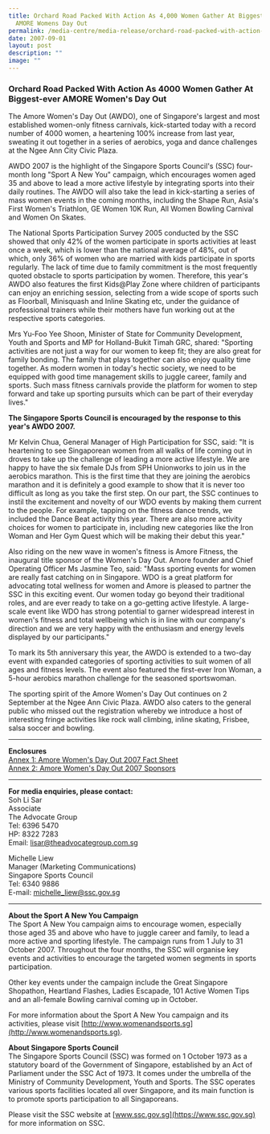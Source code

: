 ```yaml
---
title: Orchard Road Packed With Action As 4,000 Women Gather At Biggest Ever
  AMORE Womens Day Out
permalink: /media-centre/media-release/orchard-road-packed-with-action-as-4000-women-gather-at-biggest-ever/
date: 2007-09-01
layout: post
description: ""
image: ""
---
```

### **Orchard Road Packed With Action As 4000 Women Gather At Biggest-ever AMORE Women's Day Out**

The Amore Women's Day Out (AWDO), one of Singapore's largest and most established women-only fitness carnivals, kick-started today with a record number of 4000 women, a heartening 100% increase from last year, sweating it out together in a series of aerobics, yoga and dance challenges at the Ngee Ann City Civic Plaza.

AWDO 2007 is the highlight of the Singapore Sports Council's (SSC) four-month long "Sport A New You" campaign, which encourages women aged 35 and above to lead a more active lifestyle by integrating sports into their daily routines. The AWDO will also take the lead in kick-starting a series of mass women events in the coming months, including the Shape Run, Asia's First Women's Triathlon, GE Women 10K Run, All Women Bowling Carnival and Women On Skates.

The National Sports Participation Survey 2005 conducted by the SSC showed that only 42% of the women participate in sports activities at least once a week, which is lower than the national average of 48%, out of which, only 36% of women who are married with kids participate in sports regularly. The lack of time due to family commitment is the most frequently quoted obstacle to sports participation by women. Therefore, this year's AWDO also features the first Kids@Play Zone where children of participants can enjoy an enriching session, selecting from a wide scope of sports such as Floorball, Minisquash and Inline Skating etc, under the guidance of professional trainers while their mothers have fun working out at the respective sports categories.

Mrs Yu-Foo Yee Shoon, Minister of State for Community Development, Youth and Sports and MP for Holland-Bukit Timah GRC, shared: "Sporting activities are not just a way for our women to keep fit; they are also great for family bonding. The family that plays together can also enjoy quality time together. As modern women in today's hectic society, we need to be equipped with good time management skills to juggle career, family and sports. Such mass fitness carnivals provide the platform for women to step forward and take up sporting pursuits which can be part of their everyday lives."

**The Singapore Sports Council is encouraged by the response to this year's AWDO 2007.**<br>

Mr Kelvin Chua, General Manager of High Participation for SSC, said: "It is heartening to see Singaporean women from all walks of life coming out in droves to take up the challenge of leading a more active lifestyle. We are happy to have the six female DJs from SPH Unionworks to join us in the aerobics marathon. This is the first time that they are joining the aerobics marathon and it is definitely a good example to show that it is never too difficult as long as you take the first step. On our part, the SSC continues to instil the excitement and novelty of our WDO events by making them current to the people. For example, tapping on the fitness dance trends, we included the Dance Beat activity this year. There are also more activity choices for women to participate in, including new categories like the Iron Woman and Her Gym Quest which will be making their debut this year."

Also riding on the new wave in women's fitness is Amore Fitness, the inaugural title sponsor of the Women's Day Out. Amore founder and Chief Operating Officer Ms Jasmine Teo, said: "Mass sporting events for women are really fast catching on in Singapore. WDO is a great platform for advocating total wellness for women and Amore is pleased to partner the SSC in this exciting event. Our women today go beyond their traditional roles, and are ever ready to take on a go-getting active lifestyle. A large-scale event like WDO has strong potential to garner widespread interest in women's fitness and total wellbeing which is in line with our company's direction and we are very happy with the enthusiasm and energy levels displayed by our participants."

To mark its 5th anniversary this year, the AWDO is extended to a two-day event with expanded categories of sporting activities to suit women of all ages and fitness levels. The event also featured the first-ever Iron Woman, a 5-hour aerobics marathon challenge for the seasoned sportswoman.

The sporting spirit of the Amore Women's Day Out continues on 2 September at the Ngee Ann Civic Plaza. AWDO also caters to the general public who missed out the registration whereby we introduce a host of interesting fringe activities like rock wall climbing, inline skating, Frisbee, salsa soccer and bowling.

---

**Enclosures**<br>
[Annex 1: Amore Women's Day Out 2007 Fact Sheet](/files/Media%20Centre/Media%20Release/2007/September/Annex1AWDOFactsheet.pdf)<br>
[Annex 2: Amore Women's Day Out 2007 Sponsors](/files/Media%20Centre/Media%20Release/2007/September/Annex2AWDOsponsors.pdf)

---

**For media enquiries, please contact:**
<br>
Soh Li Sar
<br>
Associate
<br>
The Advocate Group
<br>
Tel: 6396 5470
<br>
HP: 8322 7283
<br>
Email: lisar@theadvocategroup.com.sg

Michelle Liew
<br>
Manager (Marketing Communications)
<br>
Singapore Sports Council
<br>
Tel: 6340 9886
<br>
E-mail: [michelle_liew@ssc.gov.sg](michelle_liew@ssc.gov.sg)

---

**About the Sport A New You Campaign**
<br>
The Sport A New You campaign aims to encourage women, especially those aged 35 and above who have to juggle career and family, to lead a more active and sporting lifestyle. The campaign runs from 1 July to 31 October 2007. Throughout the four months, the SSC will organise key events and activities to encourage the targeted women segments in sports participation.

Other key events under the campaign include the Great Singapore Shopathon, Heartland Flashes, Ladies Escapade, 101 Active Women Tips and an all-female Bowling carnival coming up in October.

For more information about the Sport A New You campaign and its activities, please visit [http://www.womenandsports.sg](http://www.womenandsports.sg).

**About Singapore Sports Council**
<br>
The Singapore Sports Council (SSC) was formed on 1 October 1973 as a statutory board of the Government of Singapore, established by an Act of Parliament under the SSC Act of 1973. It comes under the umbrella of the Ministry of Community Development, Youth and Sports. The SSC operates various sports facilities located all over Singapore, and its main function is to promote sports participation to all Singaporeans.

Please visit the SSC website at [www.ssc.gov.sg](https://www.ssc.gov.sg) for more information on SSC.